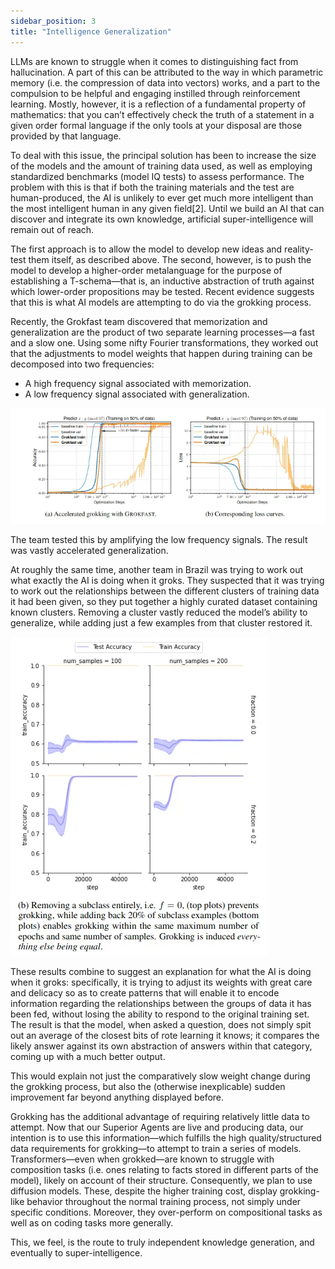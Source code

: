 ```yaml
---
sidebar_position: 3
title: "Intelligence Generalization"
---
```


LLMs are known to struggle when it comes to distinguishing fact from hallucination. A part of this can be attributed to the way in which parametric memory (i.e. the compression of data into vectors) works, and a part to the compulsion to be helpful and engaging instilled through reinforcement learning. Mostly, however, it is a reflection of a fundamental property of mathematics: that you can’t effectively check the truth of a statement in a given order formal language if the only tools at your disposal are those provided by that language.

To deal with this issue, the principal solution has been to increase the size of the models and the amount of training data used, as well as employing standardized benchmarks (model IQ tests) to assess performance. The problem with this is that if both the training materials and the test are human-produced, the AI is unlikely to ever get much more intelligent than the most intelligent human in any given field[2]. Until we build an AI that can discover and integrate its own knowledge, artificial super-intelligence will remain out of reach.

The first approach is to allow the model to develop new ideas and reality-test them itself, as described above. The second, however, is to push the model to develop a higher-order metalanguage for the purpose of establishing a T-schema—that is, an inductive abstraction of truth against which lower-order propositions may be tested. Recent evidence suggests that this is what AI models are attempting to do via the grokking process.

Recently, the Grokfast team discovered that memorization and generalization are the product of two separate learning processes—a fast and a slow one. Using some nifty Fourier transformations, they worked out that the adjustments to model weights that happen during training can be decomposed into two frequencies:
- A high frequency signal associated with memorization.
- A low frequency signal associated with generalization.

![Grokking](./img/image3.png)

The team tested this by amplifying the low frequency signals. The result was vastly accelerated generalization.

At roughly the same time, another team in Brazil was trying to work out what exactly the AI is doing when it groks. They suspected that it was trying to work out the relationships between the different clusters of training data it had been given, so they put together a highly curated dataset containing known clusters. Removing a cluster vastly reduced the model’s ability to generalize, while adding just a few examples from that cluster restored it.

![Test & Training Accuracy](./img/image4.png)

These results combine to suggest an explanation for what the AI is doing when it groks: specifically, it is trying to adjust its weights with great care and delicacy so as to create patterns that will enable it to encode information regarding the relationships between the groups of data it has been fed, without losing the ability to respond to the original training set. The result is that the model, when asked a question, does not simply spit out an average of the closest bits of rote learning it knows; it compares the likely answer against its own abstraction of answers within that category, coming up with a much better output.

This would explain not just the comparatively slow weight change during the grokking process, but also the (otherwise inexplicable) sudden improvement far beyond anything displayed before.

Grokking has the additional advantage of requiring relatively little data to attempt. Now that our Superior Agents are live and producing data, our intention is to use this information—which fulfills the high quality/structured data requirements for grokking—to attempt to train a series of models. Transformers—even when grokked—are known to struggle with composition tasks (i.e. ones relating to facts stored in different parts of the model), likely on account of their structure. Consequently, we plan to use diffusion models. These, despite the higher training cost, display grokking-like behavior throughout the normal training process, not simply under specific conditions. Moreover, they over-perform on compositional tasks as well as on coding tasks more generally.

This, we feel, is the route to truly independent knowledge generation, and eventually to super-intelligence.
